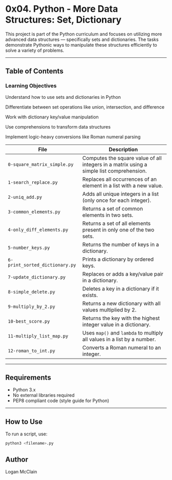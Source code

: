 # 0x04. Python - More Data Structures: Set, Dictionary

This project is part of the Python curriculum and focuses on utilizing more advanced data structures — specifically sets and dictionaries. The tasks demonstrate Pythonic ways to manipulate these structures efficiently to solve a variety of problems.

---

## Table of Contents

### Learning Objectives
Understand how to use sets and dictionaries in Python

Differentiate between set operations like union, intersection, and difference

Work with dictionary key/value manipulation

Use comprehensions to transform data structures

Implement logic-heavy conversions like Roman numeral parsing


| File | Description |
|------|-------------|
| `0-square_matrix_simple.py` | Computes the square value of all integers in a matrix using a simple list comprehension. |
| `1-search_replace.py` | Replaces all occurrences of an element in a list with a new value. |
| `2-uniq_add.py` | Adds all unique integers in a list (only once for each integer). |
| `3-common_elements.py` | Returns a set of common elements in two sets. |
| `4-only_diff_elements.py` | Returns a set of all elements present in only one of the two sets. |
| `5-number_keys.py` | Returns the number of keys in a dictionary. |
| `6-print_sorted_dictionary.py` | Prints a dictionary by ordered keys. |
| `7-update_dictionary.py` | Replaces or adds a key/value pair in a dictionary. |
| `8-simple_delete.py` | Deletes a key in a dictionary if it exists. |
| `9-multiply_by_2.py` | Returns a new dictionary with all values multiplied by 2. |
| `10-best_score.py` | Returns the key with the highest integer value in a dictionary. |
| `11-multiply_list_map.py` | Uses `map()` and `lambda` to multiply all values in a list by a number. |
| `12-roman_to_int.py` | Converts a Roman numeral to an integer. |

---

## Requirements

- Python 3.x
- No external libraries required
- PEP8 compliant code (style guide for Python)

---

## How to Use

To run a script, use:

```bash
python3 <filename>.py
```

## Author
Logan McClain

